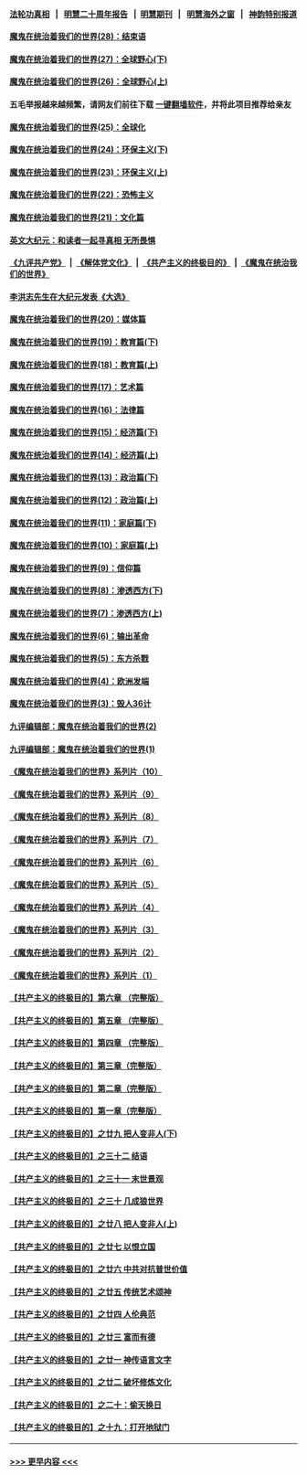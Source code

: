 #### [法轮功真相](https://github.com/gfw-breaker/truth/blob/master/README.md?t=0) &nbsp;&nbsp;|&nbsp;&nbsp; [明慧二十周年报告](https://github.com/gfw-breaker/mh-reports/blob/master/README.md?t=0) &nbsp;&nbsp;|&nbsp;&nbsp;[明慧期刊](https://github.com/gfw-breaker/mh-qikan) &nbsp;&nbsp;|&nbsp;&nbsp; [明慧海外之窗](https://github.com/gfw-breaker/mh-news/blob/master/README.md?t=0) &nbsp;&nbsp;|&nbsp;&nbsp; [神韵特别报道](https://github.com/gfw-breaker/mh-news/blob/master/shenyun.md?t=0)
#### [魔鬼在统治着我们的世界(28)：结束语](../pages/nsc422/n10936246.md?t=07030501) 
#### [魔鬼在统治着我们的世界(27)：全球野心(下)](../pages/nsc422/n10928319.md?t=07030501) 
#### [魔鬼在统治着我们的世界(26)：全球野心(上)](../pages/nsc422/n10900318.md?t=07030501) 
#### 五毛举报越来越频繁，请网友们前往下载 [一键翻墙软件](https://github.com/gfw-breaker/ssr-accounts)，并将此项目推荐给亲友
#### [魔鬼在统治着我们的世界(25)：全球化](../pages/nsc422/n10788205.md?t=07030501) 
#### [魔鬼在统治着我们的世界(24)：环保主义(下)](../pages/nsc422/n10695307.md?t=07030501) 
#### [魔鬼在统治着我们的世界(23)：环保主义(上)](../pages/nsc422/n10688613.md?t=07030501) 
#### [魔鬼在统治着我们的世界(22)：恐怖主义](../pages/nsc422/n10614727.md?t=07030501) 
#### [魔鬼在统治着我们的世界(21)：文化篇](../pages/nsc422/n10597706.md?t=07030501) 
#### [英文大纪元：和读者一起寻真相 无所畏惧](../pages/nsc422/n12542027.md?t=07030501) 
#### [《九评共产党》](https://github.com/begood0513/9ping.md/blob/master/README.md) &nbsp;|&nbsp; [《解体党文化》](../../../../jtdwh.md/blob/master/README.md)  &nbsp;|&nbsp; [《共产主义的终极目的》](../../../../gczydzjmd.md/blob/master/README.md) &nbsp;|&nbsp; [《魔鬼在统治我们的世界》](../../../../mgztzwmdsj.md/blob/master/README.md) 
#### [李洪志先生在大纪元发表《大选》](../pages/nsc422/n12534746.md?t=07030501) 
#### [魔鬼在统治着我们的世界(20)：媒体篇](../pages/nsc422/n10586579.md?t=07030501) 
#### [魔鬼在统治着我们的世界(19)：教育篇(下)](../pages/nsc422/n10564808.md?t=07030501) 
#### [魔鬼在统治着我们的世界(18)：教育篇(上)](../pages/nsc422/n10526970.md?t=07030501) 
#### [魔鬼在统治着我们的世界(17)：艺术篇](../pages/nsc422/n10499093.md?t=07030501) 
#### [魔鬼在统治着我们的世界(16)：法律篇](../pages/nsc422/n10485969.md?t=07030501) 
#### [魔鬼在统治着我们的世界(15)：经济篇(下)](../pages/nsc422/n10469975.md?t=07030501) 
#### [魔鬼在统治着我们的世界(14)：经济篇(上)](../pages/nsc422/n10457370.md?t=07030501) 
#### [魔鬼在统治着我们的世界(13)：政治篇(下)](../pages/nsc422/n10448270.md?t=07030501) 
#### [魔鬼在统治着我们的世界(12)：政治篇(上)](../pages/nsc422/n10444576.md?t=07030501) 
#### [魔鬼在统治着我们的世界(11)：家庭篇(下)](../pages/nsc422/n10440961.md?t=07030501) 
#### [魔鬼在统治着我们的世界(10)：家庭篇(上)](../pages/nsc422/n10435448.md?t=07030501) 
#### [魔鬼在统治着我们的世界(9)：信仰篇](../pages/nsc422/n10432159.md?t=07030501) 
#### [魔鬼在统治着我们的世界(8)：渗透西方(下)](../pages/nsc422/n10429603.md?t=07030501) 
#### [魔鬼在统治着我们的世界(7)：渗透西方(上)](../pages/nsc422/n10426013.md?t=07030501) 
#### [魔鬼在统治着我们的世界(6)：输出革命](../pages/nsc422/n10421536.md?t=07030501) 
#### [魔鬼在统治着我们的世界(5)：东方杀戮](../pages/nsc422/n10417707.md?t=07030501) 
#### [魔鬼在统治着我们的世界(4)：欧洲发端](../pages/nsc422/n10414890.md?t=07030501) 
#### [魔鬼在统治着我们的世界(3)：毁人36计](../pages/nsc422/n10411583.md?t=07030501) 
#### [九评编辑部：魔鬼在统治着我们的世界(2)](../pages/nsc422/n10410036.md?t=07030501) 
#### [九评编辑部：魔鬼在统治着我们的世界(1)](../pages/nsc422/n10406825.md?t=07030501) 
#### [《魔鬼在统治着我们的世界》系列片（10）](../pages/nsc422/n12292670.md?t=07030501) 
#### [《魔鬼在统治着我们的世界》系列片（9）](../pages/nsc422/n12290859.md?t=07030501) 
#### [《魔鬼在统治着我们的世界》系列片（8）](../pages/nsc422/n12287445.md?t=07030501) 
#### [《魔鬼在统治着我们的世界》系列片（7）](../pages/nsc422/n12283425.md?t=07030501) 
#### [《魔鬼在统治着我们的世界》系列片（6）](../pages/nsc422/n12282314.md?t=07030501) 
#### [《魔鬼在统治着我们的世界》系列片（5）](../pages/nsc422/n12281419.md?t=07030501) 
#### [《魔鬼在统治着我们的世界》系列片（4）](../pages/nsc422/n12274024.md?t=07030501) 
#### [《魔鬼在统治着我们的世界》系列片（3）](../pages/nsc422/n12271322.md?t=07030501) 
#### [《魔鬼在统治着我们的世界》系列片（2）](../pages/nsc422/n12269049.md?t=07030501) 
#### [《魔鬼在统治着我们的世界》系列片（1）](../pages/nsc422/n12267575.md?t=07030501) 
#### [【共产主义的终极目的】第六章 （完整版）](../pages/nsc422/n11428913.md?t=07030501) 
#### [【共产主义的终极目的】第五章 （完整版）](../pages/nsc422/n11428912.md?t=07030501) 
#### [【共产主义的终极目的】第四章 （完整版）](../pages/nsc422/n11428907.md?t=07030501) 
#### [【共产主义的终极目的】第三章（完整版）](../pages/nsc422/n11428848.md?t=07030501) 
#### [【共产主义的终极目的】第二章（完整版）](../pages/nsc422/n11428831.md?t=07030501) 
#### [【共产主义的终极目的】第一章（完整版）](../pages/nsc422/n11417651.md?t=07030501) 
#### [【共产主义的终极目的】之廿九 把人变非人(下)](../pages/nsc422/n11344140.md?t=07030501) 
#### [【共产主义的终极目的】之三十二 结语](../pages/nsc422/n11360535.md?t=07030501) 
#### [【共产主义的终极目的】之三十一 末世景观](../pages/nsc422/n11351129.md?t=07030501) 
#### [【共产主义的终极目的】之三十 几成狼世界](../pages/nsc422/n11348280.md?t=07030501) 
#### [【共产主义的终极目的】之廿八 把人变非人(上)](../pages/nsc422/n11340492.md?t=07030501) 
#### [【共产主义的终极目的】之廿七 以恨立国](../pages/nsc422/n11336944.md?t=07030501) 
#### [【共产主义的终极目的】之廿六 中共对抗普世价值](../pages/nsc422/n11324785.md?t=07030501) 
#### [【共产主义的终极目的】之廿五 传统艺术颂神](../pages/nsc422/n11296396.md?t=07030501) 
#### [【共产主义的终极目的】之廿四 人伦典范](../pages/nsc422/n11296397.md?t=07030501) 
#### [【共产主义的终极目的】之廿三 富而有德](../pages/nsc422/n11283598.md?t=07030501) 
#### [【共产主义的终极目的】之廿一 神传语言文字](../pages/nsc422/n11263265.md?t=07030501) 
#### [【共产主义的终极目的】之廿二 破坏修炼文化](../pages/nsc422/n11245728.md?t=07030501) 
#### [【共产主义的终极目的】之二十：偷天换日](../pages/nsc422/n11238846.md?t=07030501) 
#### [【共产主义的终极目的】之十九：打开地狱门](../pages/nsc422/n11206376.md?t=07030501) 

----
#### [ >>> 更早内容 <<< ](../indexes/nsc422-earlier.md)
